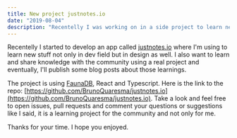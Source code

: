 ```yaml
---
title: New project justnotes.io
date: "2019-08-04"
description: "Recentelly I was working on in a side project to learn new stuff and I want to share it with you."
---
```


Recentelly I started to develop an app called [justnotes.io](https://justnotes.io) where I'm using to learn new stuff not only in dev field but in design as well. I also want to learn and share knowledge with the community using a real project and eventually, I'll publish some blog posts about those learnings.

The project is using [FaunaDB](https://fauna.com/), React and Typescript. Here is the link to the repo: [https://github.com/BrunoQuaresma/justnotes.io](https://github.com/BrunoQuaresma/justnotes.io).  Take a look and feel free to open issues, pull requests and comment your questions or suggestions like I said, it is a learning project for the community and not only for me.

Thanks for your time. I hope you enjoyed.
